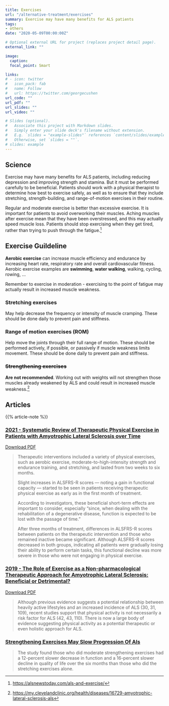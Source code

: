 ```yaml
---
title: Exercises
url: "/alternative-treatment/exercises"
summary: Exercise may have many benefits for ALS patients
tags:
- others
date: "2020-05-09T00:00:00Z"

# Optional external URL for project (replaces project detail page).
external_link: ""

image:
  caption:
  focal_point: Smart

links:
# - icon: twitter
#   icon_pack: fab
#   name: Follow
#   url: https://twitter.com/georgecushen
url_code: ""
url_pdf: ""
url_slides: ""
url_video: ""

# Slides (optional).
#   Associate this project with Markdown slides.
#   Simply enter your slide deck's filename without extension.
#   E.g. `slides = "example-slides"` references `content/slides/example-slides.md`.
#   Otherwise, set `slides = ""`.
# slides: example
---
```

## Science

Exercise may have many benefits for ALS patients, including reducing depression and improving strength and stamina. But it must be performed carefully to be beneficial. Patients should work with a physical therapist to determine how best to exercise safely, as well as to ensure that they include stretching, strength-building, and range-of-motion exercises in their routine.

Regular and moderate exercise is better than excessive exercise. It is important for patients to avoid overworking their muscles. Aching muscles after exercise mean that they have been overstressed, and this may actually speed muscle loss. Patients should stop exercising when they get tired, rather than trying to push through the fatigue.[^1]

[^1]: https://alsnewstoday.com/als-and-exercise/  

## Exercise Guildeline
**Aerobic exercise** can increase muscle efficiency and endurance by increasing heart rate, respiratory rate and overall cardiovascular fitness. Aerobic exercise examples are **swimming**, **water walking**, walking, cycling, rowing, ...

Remember to exercise in moderation - exercising to the point of fatigue may actually result in increased muscle weakness.

### Stretching exercises

May help decrease the frequency or intensity of muscle cramping. These should be done daily to prevent pain and stiffness.

### Range of motion exercises (ROM)

Help move the joints through their full range of motion. These should be performed actively, if possible, or passively if muscle weakness limits movement. These should be done daily to prevent pain and stiffness.

### ~~Strengthening exercises~~

**Are not recommended**. Working out with weights will not strengthen those muscles already weakened by ALS and could result in increased muscle weakness.[^2]

[^2]: https://my.clevelandclinic.org/health/diseases/16729-amyotrophic-lateral-sclerosis-als

## Articles  
{{% article-note %}}  


### [2021 - Systematic Review of Therapeutic Physical Exercise in Patients with Amyotrophic Lateral Sclerosis over Time](https://www.mdpi.com/1660-4601/18/3/1074)
<a class="btn btn-outline-primary" target="_blank" rel="noopener noreferrer" href="./systematic_review_of_therapeutic_physical_exercise_in_patients_with_amyotrophic_lateral_sclerosis_over_time.pdf">Download PDF</a> 
> Therapeutic interventions included a variety of physical exercises, such as aerobic exercise, moderate-to-high-intensity strength and endurance training, and stretching, and lasted from two weeks to six months.
>
> Slight increases in ALSFRS-R scores — noting a gain in functional capacity — started to be seen in patients receiving therapeutic physical exercise as early as in the first month of treatment.
>
> According to investigators, these beneficial short-term effects are important to consider, especially “since, when dealing with the rehabilitation of a degenerative disease, function is expected to be lost with the passage of time.”
>
> After three months of treatment, differences in ALSFRS-R scores between patients on the therapeutic intervention and those who remained inactive became significant. Although ALSFRS-R scores decreased in both groups, indicating all patients were gradually losing their ability to perform certain tasks, this functional decline was more severe in those who were not engaging in physical exercise.

### [2019 - The Role of Exercise as a Non-pharmacological Therapeutic Approach for Amyotrophic Lateral Sclerosis: Beneficial or Detrimental?](https://www.ncbi.nlm.nih.gov/pmc/articles/PMC6652799/)  
<a class="btn btn-outline-primary" target="_blank" rel="noopener noreferrer" href="./als_role_of_exercise.pdf">Download PDF</a>  
> Although previous evidence suggests a potential relationship
between heavily active lifestyles and an increased incidence of
ALS (30, 31, 109), recent studies support that physical activity is
not necessarily a risk factor for ALS (42, 43, 110). There is now a
large body of evidence suggesting physical activity as a potential
therapeutic or even holistic approach for ALS.

### [Strengthening Exercises May Slow Progression Of Als](https://www.aan.com/PressRoom/home/PressRelease/516)  
> The study found those who did moderate strengthening exercises had a 12-percent slower decrease in function and a 16-percent slower decline in quality of life over the six months than those who did the stretching exercises alone.  
